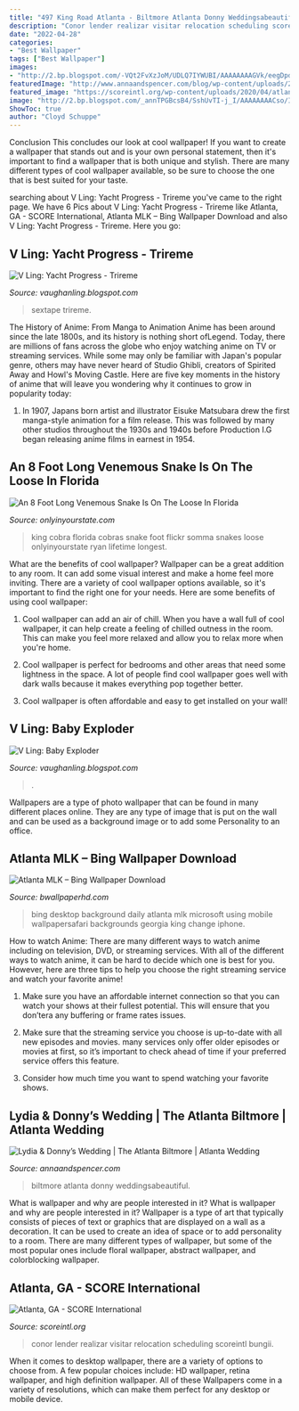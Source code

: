 ```yaml
---
title: "497 King Road Atlanta - Biltmore Atlanta Donny Weddingsabeautiful"
description: "Conor lender realizar visitar relocation scheduling scoreintl bungii"
date: "2022-04-28"
categories:
- "Best Wallpaper"
tags: ["Best Wallpaper"]
images:
- "http://2.bp.blogspot.com/-VQt2FvXzJoM/UDLQ7IYWUBI/AAAAAAAAGVk/eegDpdLGgv0/w1200-h630-p-k-no-nu/BabyExploder.jpg"
featuredImage: "http://www.annaandspencer.com/blog/wp-content/uploads/2012/07/Atlanta-Biltmore-Wedding-Reception.jpg"
featured_image: "https://scoreintl.org/wp-content/uploads/2020/04/atlanta-4737253_1920-768x510.jpg"
image: "http://2.bp.blogspot.com/_annTPGBcsB4/SshUvTI-j_I/AAAAAAAACso/I2yI1looCiw/w1200-h630-p-k-no-nu/9131_1181472751056_1655310054_479893_5415061_n.jpg"
ShowToc: true
author: "Cloyd Schuppe"
---
```



Conclusion
This concludes our look at cool wallpaper! If you want to create a wallpaper that stands out and is your own personal statement, then it's important to find a wallpaper that is both unique and stylish. There are many different types of cool wallpaper available, so be sure to choose the one that is best suited for your taste.

	

		
searching about V Ling: Yacht Progress - Trireme you've came to the right page. We have 6 Pics about V Ling: Yacht Progress - Trireme like Atlanta, GA - SCORE International, Atlanta MLK – Bing Wallpaper Download and also V Ling: Yacht Progress - Trireme. Here you go:
		
    
## V Ling: Yacht Progress - Trireme

<img loading=lazy src="http://2.bp.blogspot.com/_annTPGBcsB4/SshUvTI-j_I/AAAAAAAACso/I2yI1looCiw/w1200-h630-p-k-no-nu/9131_1181472751056_1655310054_479893_5415061_n.jpg" onerror="this.onerror=null;this.src='https://tse4.mm.bing.net/th?id=OIP.y22p3yHTF6uhgV5TNLmywAAAAA&amp;pid=15.1';" alt="V Ling: Yacht Progress - Trireme">

_Source: vaughanling.blogspot.com_

>sextape trireme. 

	

The History of Anime: From Manga to Animation
Anime has been around since the late 1800s, and its history is nothing short ofLegend. Today, there are millions of fans across the globe who enjoy watching anime on TV or streaming services. While some may only be familiar with Japan's popular genre, others may have never heard of Studio Ghibli, creators of Spirited Away and Howl's Moving Castle. Here are five key moments in the history of anime that will leave you wondering why it continues to grow in popularity today:
1) In 1907, Japans born artist and illustrator Eisuke Matsubara drew the first manga-style animation for a film release. This was followed by many other studios throughout the 1930s and 1940s before Production I.G began releasing anime films in earnest in 1954.

    
## An 8 Foot Long Venemous Snake Is On The Loose In Florida

<img loading=lazy src="http://cdn.onlyinyourstate.com/wp-content/uploads/2015/09/2963331640_6630045275_b.jpg" onerror="this.onerror=null;this.src='https://tse4.mm.bing.net/th?id=OIP.uYdTRBP4RNB9A3EzzxsIcgHaE8&amp;pid=15.1';" alt="An 8 Foot Long Venemous Snake Is On The Loose In Florida">

_Source: onlyinyourstate.com_

>king cobra florida cobras snake foot flickr somma snakes loose onlyinyourstate ryan lifetime longest. 

	

What are the benefits of cool wallpaper?
Wallpaper can be a great addition to any room. It can add some visual interest and make a home feel more inviting. There are a variety of cool wallpaper options available, so it's important to find the right one for your needs. Here are some benefits of using cool wallpaper: 
1. Cool wallpaper can add an air of chill. When you have a wall full of cool wallpaper, it can help create a feeling of chilled outness in the room. This can make you feel more relaxed and allow you to relax more when you're home. 

2. Cool wallpaper is perfect for bedrooms and other areas that need some lightness in the space. A lot of people find cool wallpaper goes well with dark walls because it makes everything pop together better. 

3. Cool wallpaper is often affordable and easy to get installed on your wall!

    
## V Ling: Baby Exploder

<img loading=lazy src="http://2.bp.blogspot.com/-VQt2FvXzJoM/UDLQ7IYWUBI/AAAAAAAAGVk/eegDpdLGgv0/w1200-h630-p-k-no-nu/BabyExploder.jpg" onerror="this.onerror=null;this.src='https://tse3.mm.bing.net/th?id=OIP.qmx59TTdxoJdTJ9Wztf24AHaD4&amp;pid=15.1';" alt="V Ling: Baby Exploder">

_Source: vaughanling.blogspot.com_

>. 

	



Wallpapers are a type of photo wallpaper that can be found in many different places online. They are any type of image that is put on the wall and can be used as a background image or to add some Personality to an office.

    
## Atlanta MLK – Bing Wallpaper Download

<img loading=lazy src="https://www.bwallpaperhd.com/wp-content/uploads/2019/04/AtlantaMLK.jpg" onerror="this.onerror=null;this.src='https://tse4.mm.bing.net/th?id=OIP.KYpy1JWCardl4spHGLmQ_QHaEK&amp;pid=15.1';" alt="Atlanta MLK – Bing Wallpaper Download">

_Source: bwallpaperhd.com_

>bing desktop background daily atlanta mlk microsoft using mobile wallpapersafari backgrounds georgia king change iphone. 

	

How to watch Anime: There are many different ways to watch anime including on television, DVD, or streaming services.
With all of the different ways to watch anime, it can be hard to decide which one is best for you. However, here are three tips to help you choose the right streaming service and watch your favorite anime!
1. Make sure you have an affordable internet connection so that you can watch your shows at their fullest potential. This will ensure that you don’tera any buffering or frame rates issues.

2. Make sure that the streaming service you choose is up-to-date with all new episodes and movies. many services only offer older episodes or movies at first, so it’s important to check ahead of time if your preferred service offers this feature.

3. Consider how much time you want to spend watching your favorite shows.

    
## Lydia &amp; Donny’s Wedding | The Atlanta Biltmore | Atlanta Wedding

<img loading=lazy src="http://www.annaandspencer.com/blog/wp-content/uploads/2012/07/Atlanta-Biltmore-Wedding-Reception.jpg" onerror="this.onerror=null;this.src='https://tse1.mm.bing.net/th?id=OIP.dbeje9NC_G-D1gLeDRPkbQHaLG&amp;pid=15.1';" alt="Lydia &amp; Donny’s Wedding | The Atlanta Biltmore | Atlanta Wedding">

_Source: annaandspencer.com_

>biltmore atlanta donny weddingsabeautiful. 

	

What is wallpaper and why are people interested in it?
What is wallpaper and why are people interested in it?
Wallpaper is a type of art that typically consists of pieces of text or graphics that are displayed on a wall as a decoration. It can be used to create an idea of space or to add personality to a room. There are many different types of wallpaper, but some of the most popular ones include floral wallpaper, abstract wallpaper, and colorblocking wallpaper.

    
## Atlanta, GA - SCORE International

<img loading=lazy src="https://scoreintl.org/wp-content/uploads/2020/04/atlanta-4737253_1920-768x510.jpg" onerror="this.onerror=null;this.src='https://tse3.mm.bing.net/th?id=OIP.PQcY53QNt4UEzpKaRmkFmwHaE6&amp;pid=15.1';" alt="Atlanta, GA - SCORE International">

_Source: scoreintl.org_

>conor lender realizar visitar relocation scheduling scoreintl bungii. 

	

When it comes to desktop wallpaper, there are a variety of options to choose from. A few popular choices include: HD wallpaper, retina wallpaper, and high definition wallpaper. All of these Wallpapers come in a variety of resolutions, which can make them perfect for any desktop or mobile device. 

